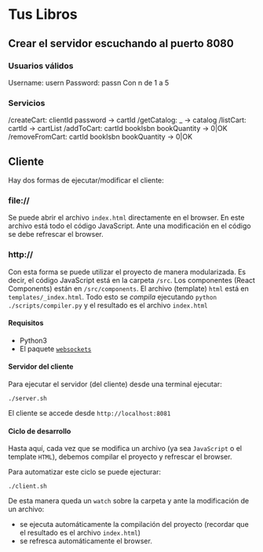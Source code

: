 # Tus Libros

## Crear el servidor escuchando al puerto 8080

### Usuarios válidos
Username: usern
Password: passn
Con n de 1 a 5

### Servicios

/createCart: clientId password -> cartId
/getCatalog: _ -> catalog
/listCart: cartId -> cartList
/addToCart: cartId bookIsbn bookQuantity -> 0|OK
/removeFromCart: cartId bookIsbn bookQuantity -> 0|OK

## Cliente
Hay dos formas de ejecutar/modificar el cliente:

### file://
Se puede abrir el archivo `index.html` directamente en el browser. En este archivo está todo el código JavaScript.
Ante una modificación en el código se debe refrescar el browser.

### http://
Con esta forma se puede utilizar el proyecto de manera modularizada. Es decir, el código JavaScript está en la carpeta `/src`. Los componentes (React Components) están en `/src/components`. El archivo (template) `html` está en `templates/_index.html`.
Todo esto se _compila_ ejecutando `python ./scripts/compiler.py` y el resultado es el archivo `index.html`

#### Requisitos
- Python3
- El paquete [`websockets`](https://websockets.readthedocs.io/en/stable/intro.html)

#### Servidor del cliente
Para ejecutar el servidor (del cliente) desde una terminal ejecutar:
```shell-session
./server.sh
```
El cliente se accede desde `http://localhost:8081`

#### Ciclo de desarrollo
Hasta aquí, cada vez que se modifica un archivo (ya sea `JavaScript` o el template `HTML`), debemos compilar el proyecto y refrescar el browser.

Para automatizar este ciclo se puede ejecturar:

```shell-session
./client.sh
```

De esta manera queda un `watch` sobre la carpeta y ante la modificación de un archivo:
- se ejecuta automáticamente la compilación del proyecto (recordar que el resultado es el archivo `index.html`)
- se refresca automáticamente el browser.

